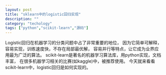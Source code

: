 ```yaml
---
layout: post
title: "sklearn中的logistic回归实现"
description: ""
category: "techology"
tags: ["python","scikit-learn","源码"]
---
```


Logistic回归在机器学习的分类问题中占了非常重要的地位，
因为它简单可解释，容易实现，训练速度快，不存在局部最优解，
容易并行等特点，让它成为业界应用最为广泛的算法。
scikit-learn是著名的机器学习算法库，用python实现，文档丰富，
在很多机器学习相关的比赛(如kaggle)中，被推荐使用。
今天就来看看scikit-learn中，logistic回归是如何实现的。
